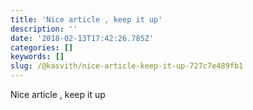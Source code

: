 ```yaml
---
title: 'Nice article , keep it up'
description: ''
date: '2018-02-13T17:42:26.785Z'
categories: []
keywords: []
slug: /@kasvith/nice-article-keep-it-up-727c7e489fb1
---
```


Nice article , keep it up
